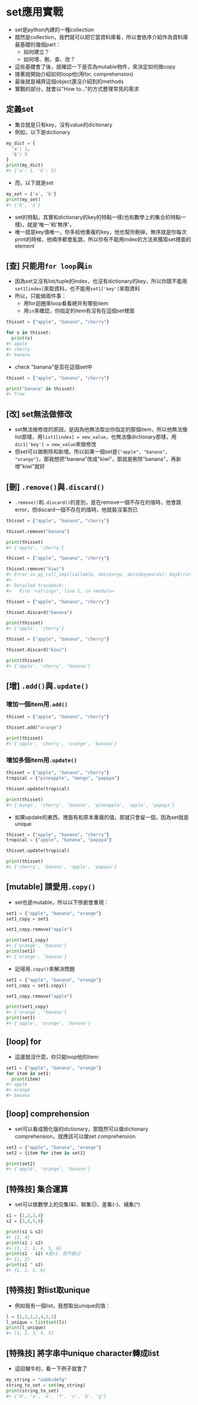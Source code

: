# set應用實戰  

* set是python內建的一種collection  
* 既然是collection，我們就可以把它當資料庫看，所以會依序介紹作為資料庫最基礎的幾個part：  
  * 如何建立？  
  * 如何增、刪、查、改？  
* 這些基礎會了後，就確認一下是否為mutable物件，來決定如何做copy  
* 接著就開始介紹如何loop他(用for, comprehension)  
* 最後就是補齊這個object還沒介紹到的methods  
* 實戰的部分，就會以"How to..."的方式整理常見的需求  

## 定義set  

* 集合就是只有key，沒有value的dictionary  
* 例如，以下是dictionary  


```python
my_dict = {
  'a': 1,
  'b': 5
}
print(my_dict)
#> {'a': 1, 'b': 5}
```

* 而，以下就是set  


```python
my_set = {'a', 'b'}
print(my_set)
#> {'b', 'a'}
```

* set的特點，其實和dictionary的key的特點一樣(也和數學上的集合的特點一樣)，就是'唯一'和'無序'。  
* 唯一就是key值唯一，你多給他重複的key，他也幫你刪掉。無序就是你每次print的時候，他順序都會亂跳，所以你有不能用index的方法來獲取set裡面的element

## [查]  只能用`for loop`與`in`  

* 因為set又沒有list/tuple的index，也沒有dictionary的key，所以你既不能用`set1[index]`來取資料，也不能用`set1['key']`來取資料  
* 所以，只能做兩件事：  
  * 用for迴圈來loop看看總共有哪些item  
  * 用`in`來確認，你指定的item有沒有在這個set裡面


```python
thisset = {"apple", "banana", "cherry"}

for x in thisset:
  print(x)
#> apple
#> cherry
#> banana
```

* check "banana"是否在這個set中  


```python
thisset = {"apple", "banana", "cherry"}

print("banana" in thisset)
#> True
```

## [改] set無法做修改      

* set無法做修改的原因，是因為他無法取出你指定的那個item，所以他無法像list那樣，用`list1[index] = new_value`，也無法像dictionary那樣，用`dic1['key'] = new_value`來做修改  
* 但set可以做刪除和新增。所以如果一個set是`{"apple", "banana", "orange"}`，那我想把"banana"改成"kiwi"，那就是刪除"banana"，再新增"kiwi"就好  

## [刪] `.remove()`與`.discard()`  

* `.remove()`和`.discard()`的差別，是在remove一個不存在的值時，他會跳error，但discard一個不存在的值時，他就裝沒事而已  


```python
thisset = {"apple", "banana", "cherry"}

thisset.remove("banana")

print(thisset)
#> {'apple', 'cherry'}
```


```python
thisset = {"apple", "banana", "cherry"}

thisset.remove("kiwi")
#> Error in py_call_impl(callable, dots$args, dots$keywords): KeyError: 'kiwi'
#> 
#> Detailed traceback: 
#>   File "<string>", line 1, in <module>
```


```python
thisset = {"apple", "banana", "cherry"}

thisset.discard("banana")

print(thisset)
#> {'apple', 'cherry'}
```


```python
thisset = {"apple", "banana", "cherry"}

thisset.discard("kiwi")

print(thisset)
#> {'apple', 'cherry', 'banana'}
```

## [增] `.add()`與`.update()`  

### 增加一個item用`.add()`  


```python
thisset = {"apple", "banana", "cherry"}

thisset.add("orange")

print(thisset)
#> {'apple', 'cherry', 'orange', 'banana'}
```


### 增加多個item用`.update()`  


```python
thisset = {"apple", "banana", "cherry"}
tropical = {"pineapple", "mango", "papaya"}

thisset.update(tropical)

print(thisset)
#> {'mango', 'cherry', 'banana', 'pineapple', 'apple', 'papaya'}
```

* 如果update的東西，裡面有和原本重複的值，那就只會留一個，因為set就是unique  


```python
thisset = {"apple", "banana", "cherry"}
tropical = {"apple", "banana", "papaya"}

thisset.update(tropical)

print(thisset)
#> {'cherry', 'banana', 'apple', 'papaya'}
```

## [mutable]  請愛用`.copy()`  

* set也是mutable，所以以下慘劇會重現：    


```python
set1 = {"apple", "banana", "orange"}
set1_copy = set1  

set1_copy.remove("apple")

print(set1_copy)
#> {'orange', 'banana'}
print(set1)
#> {'orange', 'banana'}
```

* 記得用`.copy()`來解決問題  


```python
set1 = {"apple", "banana", "orange"}
set1_copy = set1.copy()  

set1_copy.remove("apple")

print(set1_copy)
#> {'orange', 'banana'}
print(set1)
#> {'apple', 'orange', 'banana'}
```

## [loop] for  

* 這邊就沒什麼，你只能loop他的item:  


```python
set1 = {"apple", "banana", "orange"}
for item in set1:
  print(item)
#> apple
#> orange
#> banana
```

## [loop] comprehension  

* set可以看成簡化版的dictionary，那既然可以做dictionary comprehension，就應該可以做set comprehension  


```python
set1 = {"apple", "banana", "orange"}
set2 = {item for item in set1}

print(set2)
#> {'apple', 'orange', 'banana'}
```



## [特殊技]  集合運算

* set可以做數學上的交集(&)、聯集(|)、差集(-)、補集(^)  


```python
s1 = {1,2,3,4}
s2 = {3,4,5,6}

print(s1 & s2)
#> {3, 4}
print(s1 | s2)
#> {1, 2, 3, 4, 5, 6}
print(s1 - s2) #是s1，但不是s2
#> {1, 2}
print(s1 ^ s2)
#> {1, 2, 5, 6}
```

## [特殊技] 對list取unique  

* 例如我有一個list，我想取出unique的值：  


```python
l = [1,2,3,2,4,5,2]
l_unique = list(set(l))
print(l_unique)
#> [1, 2, 3, 4, 5]
```

## [特殊技] 將字串中unique character轉成list  

* 這招蠻牛的，看一下例子就會了  


```python
my_string = "aabbcdefg"
string_to_set = set(my_string)
print(string_to_set)
#> {'d', 'a', 'e', 'f', 'c', 'b', 'g'}
```


